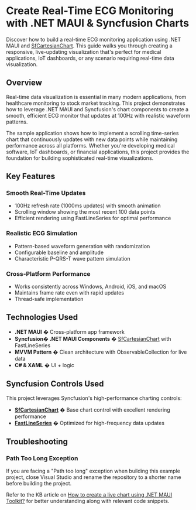 # Create Real-Time ECG Monitoring with .NET MAUI & Syncfusion Charts

Discover how to build a real-time ECG monitoring application using .NET MAUI and [SfCartesianChart](https://help.syncfusion.com/cr/maui-toolkit/Syncfusion.Maui.Toolkit.Charts.SfCartesianChart.html). This guide walks you through creating a responsive, live-updating visualization that's perfect for medical applications, IoT dashboards, or any scenario requiring real-time data visualization.

## Overview

Real-time data visualization is essential in many modern applications, from healthcare monitoring to stock market tracking. This project demonstrates how to leverage .NET MAUI and Syncfusion's chart components to create a smooth, efficient ECG monitor that updates at 100Hz with realistic waveform patterns.

The sample application shows how to implement a scrolling time-series chart that continuously updates with new data points while maintaining performance across all platforms. Whether you're developing medical software, IoT dashboards, or financial applications, this project provides the foundation for building sophisticated real-time visualizations.

## Key Features

### Smooth Real-Time Updates
- 100Hz refresh rate (1000ms updates) with smooth animation
- Scrolling window showing the most recent 100 data points
- Efficient rendering using FastLineSeries for optimal performance

### Realistic ECG Simulation
- Pattern-based waveform generation with randomization
- Configurable baseline and amplitude
- Characteristic P-QRS-T wave pattern simulation

### Cross-Platform Performance
- Works consistently across Windows, Android, iOS, and macOS
- Maintains frame rate even with rapid updates
- Thread-safe implementation

## Technologies Used

- **.NET MAUI** � Cross-platform app framework
- **Syncfusion� .NET MAUI Components** � [SfCartesianChart](https://help.syncfusion.com/cr/maui-toolkit/Syncfusion.Maui.Toolkit.Charts.SfCartesianChart.html) with FastLineSeries
- **MVVM Pattern** � Clean architecture with ObservableCollection for live data
- **C# & XAML** � UI + logic

## Syncfusion Controls Used

This project leverages Syncfusion's high-performance charting controls:

- **[SfCartesianChart](https://help.syncfusion.com/cr/maui-toolkit/Syncfusion.Maui.Toolkit.Charts.SfCartesianChart.html)** � Base chart control with excellent rendering performance
- **[FastLineSeries](https://help.syncfusion.com/cr/maui/Syncfusion.Maui.Charts.FastLineSeries.html?tabs=)** � Optimized for high-frequency data updates

## Troubleshooting

### Path Too Long Exception

If you are facing a "Path too long" exception when building this example project, close Visual Studio and rename the repository to a shorter name before building the project.

Refer to the KB article on [How to create a live chart using .NET MAUI Toolkit?](https://support.syncfusion.com/agent/kb/19960) for better understanding along with relevant code snippets.